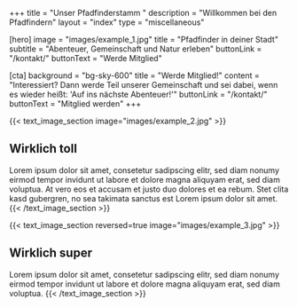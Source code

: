 +++
title = "Unser Pfadfinderstamm "
description = "Willkommen bei den Pfadfindern"
layout = "index"
type = "miscellaneous"

[hero]
  image = "images/example_1.jpg"
  title = "Pfadfinder in deiner Stadt"
  subtitle = "Abenteuer, Gemeinschaft und Natur erleben"
  buttonLink = "/kontakt/"
  buttonText = "Werde Mitglied"

[cta]
  background = "bg-sky-600"
  title = "Werde Mitglied!"
  content = "Interessiert? Dann werde Teil unserer Gemeinschaft und sei dabei, wenn es wieder heißt: 'Auf ins nächste Abenteuer!'"
  buttonLink = "/kontakt/"
  buttonText = "Mitglied werden"
+++

{{< text_image_section image="images/example_2.jpg" >}}
## Wirklich toll
Lorem ipsum dolor sit amet, consetetur sadipscing elitr, sed diam nonumy eirmod tempor invidunt ut labore et dolore magna aliquyam erat, sed diam voluptua. At vero eos et accusam et justo duo dolores et ea rebum. Stet clita kasd gubergren, no sea takimata sanctus est Lorem ipsum dolor sit amet. 
{{< /text_image_section >}}

{{< text_image_section reversed=true image="images/example_3.jpg" >}}
## Wirklich super
Lorem ipsum dolor sit amet, consetetur sadipscing elitr, sed diam nonumy eirmod tempor invidunt ut labore et dolore magna aliquyam erat, sed diam voluptua.
{{< /text_image_section >}}